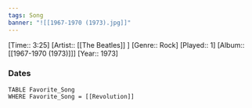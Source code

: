 ```yaml
---
tags: Song  
banner: "![[1967-1970 (1973).jpg]]"
---
```

[Time:: 3:25]
[Artist:: [[The Beatles]] ]
[Genre:: Rock]
[Played:: 1]
[Album:: [[1967-1970 (1973)]]]
[Year:: 1973]
### Dates
````dataview
TABLE Favorite_Song
WHERE Favorite_Song = [[Revolution]]
````